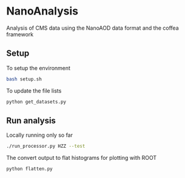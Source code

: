 # NanoAnalysis
Analysis of CMS data using the NanoAOD data format and the coffea framework

## Setup

To setup the environment
```bash
bash setup.sh
```

To update the file lists
```bash
python get_datasets.py
```

## Run analysis

Locally running only so far
```bash
./run_processor.py HZZ --test
```

The convert output to flat histograms for plotting with ROOT
```bash
python flatten.py
```

